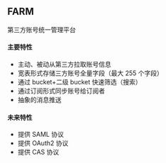 ## FARM

第三方账号统一管理平台

#### 主要特性

- 主动、被动从第三方拉取账号信息
- 宽表形式存储三方账号全量字段（最大 255 个字段）
- 通过 bucket+二级 bucket 快速筛选（搜索）
- 通过订阅形式同步账号给订阅者
- 抽象的消息推送

#### 未来特性

- 提供 SAML 协议
- 提供 OAuth2 协议
- 提供 CAS 协议
